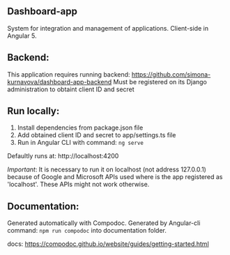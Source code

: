 Dashboard-app
------------
System for integration and management of applications. Client-side in Angular 5. 

Backend:
-----------
This application requires running backend: https://github.com/simona-kurnavova/dashboard-app-backend
Must be registered on its Django administration to obtaint client ID and secret

Run locally:
-----------
1) Install dependencies from package.json file
2) Add obtained client ID and secret to app/settings.ts file
3) Run in Angular CLI with command: `ng serve`

Defaultly runs at: http://localhost:4200

*Important*: It is necessary to run it on localhost (not address 127.0.0.1) because of Google and Microsoft APIs used where is the app registered as 'localhost'. These APIs might not work otherwise.

Documentation:
-------------
Generated automatically with Compodoc. Generated by Angular-cli command: `npm run compodoc` into documentation folder.

docs: https://compodoc.github.io/website/guides/getting-started.html
